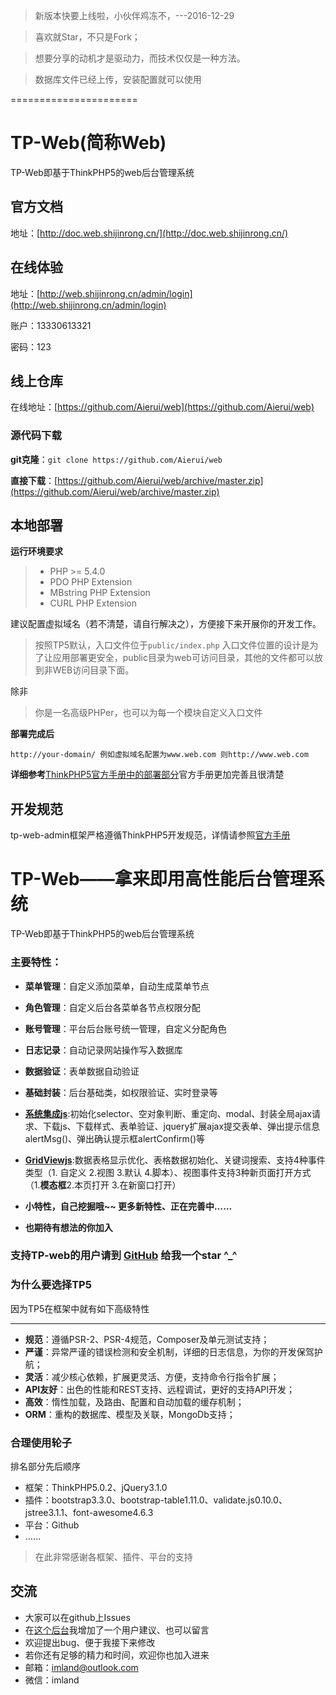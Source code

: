 > 新版本快要上线啦，小伙伴鸡冻不，---2016-12-29

> 喜欢就Star，不只是Fork；

> 想要分享的动机才是驱动力，而技术仅仅是一种方法。

> 数据库文件已经上传，安装配置就可以使用

======================

# TP-Web(简称Web)

TP-Web即基于ThinkPHP5的web后台管理系统

## 官方文档
地址：[http://doc.web.shijinrong.cn/](http://doc.web.shijinrong.cn/)

## 在线体验
地址：[http://web.shijinrong.cn/admin/login](http://web.shijinrong.cn/admin/login) 

账户：13330613321

密码：123


## 线上仓库

在线地址：[https://github.com/Aierui/web](https://github.com/Aierui/web)

### 源代码下载

**git克隆**：``git clone https://github.com/Aierui/web`` 

**直接下载**：[https://github.com/Aierui/web/archive/master.zip](https://github.com/Aierui/web/archive/master.zip) 

## 本地部署

**运行环境要求**

> * PHP >= 5.4.0
> * PDO PHP Extension
> * MBstring PHP Extension
> * CURL PHP Extension



建议配置虚拟域名（若不清楚，请自行解决之），方便接下来开展你的开发工作。
> 按照TP5默认，入口文件位于`public/index.php`
> 入口文件位置的设计是为了让应用部署更安全，public目录为web可访问目录，其他的文件都可以放到非WEB访问目录下面。


除非
> 你是一名高级PHPer，也可以为每一个模块自定义入口文件


**部署完成后**

~~~
http://your-domain/ 例如虚拟域名配置为www.web.com 则http://www.web.com
~~~


**详细参考**[ThinkPHP5官方手册中的部署部分](http://www.kancloud.cn/manual/thinkphp5/129745)官方手册更加完善且很清楚

## 开发规范
tp-web-admin框架严格遵循ThinkPHP5开发规范，详情请参照[官方手册](http://www.kancloud.cn/manual/thinkphp5/118007)

# TP-Web——拿来即用高性能后台管理系统

TP-Web即基于ThinkPHP5的web后台管理系统

### 主要特性：

- **菜单管理**：自定义添加菜单，自动生成菜单节点
- **角色管理**：自定义后台各菜单各节点权限分配
- **账号管理**：平台后台账号统一管理，自定义分配角色
- **日志记录**：自动记录网站操作写入数据库
- **数据验证**：表单数据自动验证
- **基础封装**：后台基础类，如权限验证、实时登录等

- **[系统集成js](https://github.com/Aierui/web/blob/master/public/js/admin/main.js)**:初始化selector、空对象判断、重定向、modal、封装全局ajax请求、下载js、下载样式、表单验证、jquery扩展ajax提交表单、弹出提示信息alertMsg()、弹出确认提示框alertConfirm()等

- **[GridViewjs](https://github.com/Aierui/web/blob/master/public/js/admin/gridview.js)**:数据表格显示优化、表格数据初始化、关键词搜索、支持4种事件类型（1. 自定义 2.视图  3.默认 4.脚本）、视图事件支持3种新页面打开方式（1.**模态框**2.本页打开 3.在新窗口打开）

- **小特性，自己挖掘哦~~ 更多新特性、正在完善中……**
- **也期待有想法的你加入**

### 支持TP-web的用户请到 [GitHub](https://github.com/Aierui/web) 给我一个star ^_^

### 为什么要选择TP5
因为TP5在框架中就有如下高级特性
* * * * *

- **规范**：遵循PSR-2、PSR-4规范，Composer及单元测试支持；
- **严谨**：异常严谨的错误检测和安全机制，详细的日志信息，为你的开发保驾护航；
- **灵活**：减少核心依赖，扩展更灵活、方便，支持命令行指令扩展；
- **API友好**：出色的性能和REST支持、远程调试，更好的支持API开发；
- **高效**：惰性加载，及路由、配置和自动加载的缓存机制；
- **ORM**：重构的数据库、模型及关联，MongoDb支持；

### 合理使用轮子
排名部分先后顺序
- 框架：ThinkPHP5.0.2、jQuery3.1.0
- 插件：bootstrap3.3.0、bootstrap-table1.11.0、validate.js0.10.0、jstree3.1.1、font-awesome4.6.3
- 平台：Github
- ……

> 在此非常感谢各框架、插件、平台的支持


## 交流
- 大家可以在github上Issues
- 在[这个后台](http://web.shijinrong.cn/admin/)我增加了一个用户建议、也可以留言
- 欢迎提出bug、便于我接下来修改
- 若你还有足够的精力和时间，欢迎你也加入进来
- 邮箱：imland@outlook.com
- 微信：imland
